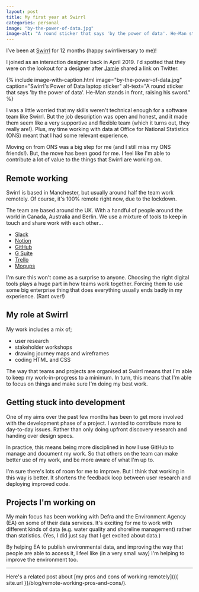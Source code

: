 ```yaml
---
layout: post
title: My first year at Swirrl
categories: personal
image: "by-the-power-of-data.jpg"
image-alt: "A round sticker that says 'by the power of data'. He-Man stands in front, raising his sword."
---
```


<p class="lede">I’ve been at <a href="https://www.swirrl.com/">Swirrl</a> for 12 months (happy swirrliversary to me)!</p>

I joined as an interaction designer back in April 2019. I'd spotted that they were on the lookout for a designer after [Jamie](https://twitter.com/northernjamie) shared a link on Twitter.

{%
  include image-with-caption.html
  image="by-the-power-of-data.jpg"
  caption="Swirrl's Power of Data laptop sticker"
  alt-text="A round sticker that says 'by the power of data'. He-Man stands in front, raising his sword."
%}

I was a little worried that my skills weren't technical enough for a software team like Swirrl. But the job description was open and honest, and it made them seem like a very supportive and flexible team (which it turns out, they really are!). Plus, my time working with data at Office for National Statistics (ONS) meant that I had some relevant experience.

Moving on from ONS was a big step for me (and I still miss my ONS friends!). But, the move has been good for me. I feel like I'm able to contribute a lot of value to the things that Swirrl are working on.

## Remote working

Swirrl is based in Manchester, but usually around half the team work remotely. Of course, it's 100% remote right now, due to the lockdown.

The team are based around the UK. With a handful of people around the world in Canada, Australia and Berlin. We use a mixture of tools to keep in touch and share work with each other…

- [Slack](https://slack.com/)
- [Notion](https://www.notion.so/)
- [GitHub](https://github.com/)
- [G Suite](https://gsuite.google.co.uk/)
- [Trello](https://trello.com/)
- [Moqups](https://moqups.com/)

I'm sure this won't come as a surprise to anyone. Choosing the right digital tools plays a huge part in how teams work together. Forcing them to use some big enterprise thing that does everything usually ends badly in my experience. (Rant over!)

## My role at Swirrl

My work includes a mix of;

- user research
- stakeholder workshops
- drawing journey maps and wireframes
- coding HTML and CSS

The way that teams and projects are organised at Swirrl means that I'm able to keep my work-in-progress to a minimum. In turn, this means that I'm able to focus on things and make sure I'm doing my best work.

## Getting stuck into development

One of my aims over the past few months has been to get more involved with the development phase of a project. I wanted to contribute more to day-to-day issues. Rather than only doing upfront discovery research and handing over design specs.

In practice, this means being more disciplined in how I use GitHub to manage and document my work. So that others on the team can make better use of my work, and be more aware of what I'm up to.

I'm sure there's lots of room for me to improve. But I think that working in this way is better. It shortens the feedback loop between user research and deploying improved code.

## Projects I'm working on

My main focus has been working with Defra and the Environment Agency (EA) on some of their data services. It's exciting for me to work with different kinds of data (e.g. water quality and shoreline management) rather than statistics. (Yes, I did just say that I get excited about data.)

By helping EA to publish environmental data, and improving the way that people are able to access it, I feel like (in a very small way) I'm helping to improve the environment too.

***

Here's a related post about [my pros and cons of working remotely]({{ site.url }}/blog/remote-working-pros-and-cons/).